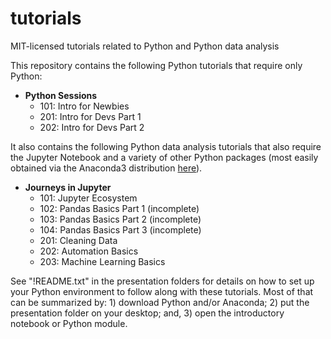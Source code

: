 # tutorials
MIT-licensed tutorials related to Python and Python data analysis

This repository contains the following Python tutorials that require only Python:

* **Python Sessions**
    * 101: Intro for Newbies
    * 201: Intro for Devs Part 1
    * 202: Intro for Devs Part 2

It also contains the following Python data analysis tutorials that also require the Jupyter Notebook and a variety of other Python packages (most easily obtained via the Anaconda3 distribution [here](https://www.anaconda.com/download/)).

* **Journeys in Jupyter**
    * 101: Jupyter Ecosystem
    * 102: Pandas Basics Part 1 (incomplete)
    * 103: Pandas Basics Part 2 (incomplete)
    * 104: Pandas Basics Part 3 (incomplete)
    * 201: Cleaning Data
    * 202: Automation Basics
    * 203: Machine Learning Basics

See "!README.txt" in the presentation folders for details on how to set up your Python environment to follow along with these tutorials. Most of that can be summarized by: 1) download Python and/or Anaconda; 2) put the presentation folder on your desktop; and, 3) open the introductory notebook or Python module.
